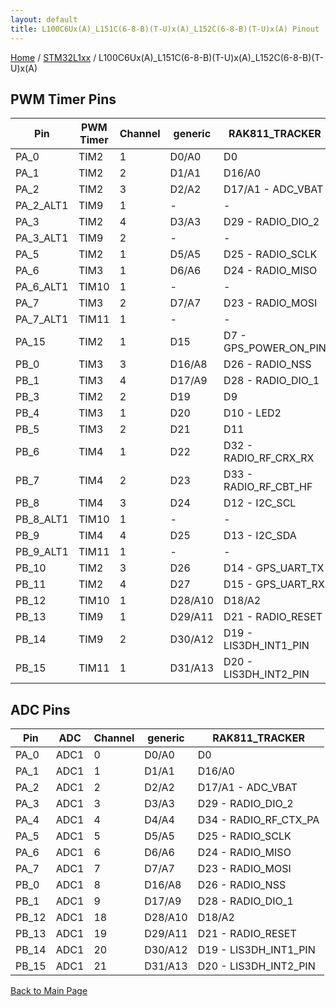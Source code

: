 ```yaml
---
layout: default
title: L100C6Ux(A)_L151C(6-8-B)(T-U)x(A)_L152C(6-8-B)(T-U)x(A) Pinout
---
```


[Home](../../index.md) / [STM32L1xx](../index.md) / L100C6Ux(A)_L151C(6-8-B)(T-U)x(A)_L152C(6-8-B)(T-U)x(A)

## PWM Timer Pins

| Pin | PWM Timer | Channel | generic | RAK811_TRACKER |
| --- | --- | --- | --- | --- |
| PA_0 | TIM2 | 1 | D0/A0 | D0 |
| PA_1 | TIM2 | 2 | D1/A1 | D16/A0 |
| PA_2 | TIM2 | 3 | D2/A2 | D17/A1 - ADC_VBAT |
| PA_2_ALT1 | TIM9 | 1 | - | - |
| PA_3 | TIM2 | 4 | D3/A3 | D29 - RADIO_DIO_2 |
| PA_3_ALT1 | TIM9 | 2 | - | - |
| PA_5 | TIM2 | 1 | D5/A5 | D25 - RADIO_SCLK |
| PA_6 | TIM3 | 1 | D6/A6 | D24 - RADIO_MISO |
| PA_6_ALT1 | TIM10 | 1 | - | - |
| PA_7 | TIM3 | 2 | D7/A7 | D23 - RADIO_MOSI |
| PA_7_ALT1 | TIM11 | 1 | - | - |
| PA_15 | TIM2 | 1 | D15 | D7 - GPS_POWER_ON_PIN |
| PB_0 | TIM3 | 3 | D16/A8 | D26 - RADIO_NSS |
| PB_1 | TIM3 | 4 | D17/A9 | D28 - RADIO_DIO_1 |
| PB_3 | TIM2 | 2 | D19 | D9 |
| PB_4 | TIM3 | 1 | D20 | D10 - LED2 |
| PB_5 | TIM3 | 2 | D21 | D11 |
| PB_6 | TIM4 | 1 | D22 | D32 - RADIO_RF_CRX_RX |
| PB_7 | TIM4 | 2 | D23 | D33 - RADIO_RF_CBT_HF |
| PB_8 | TIM4 | 3 | D24 | D12 - I2C_SCL |
| PB_8_ALT1 | TIM10 | 1 | - | - |
| PB_9 | TIM4 | 4 | D25 | D13 - I2C_SDA |
| PB_9_ALT1 | TIM11 | 1 | - | - |
| PB_10 | TIM2 | 3 | D26 | D14 - GPS_UART_TX |
| PB_11 | TIM2 | 4 | D27 | D15 - GPS_UART_RX |
| PB_12 | TIM10 | 1 | D28/A10 | D18/A2 |
| PB_13 | TIM9 | 1 | D29/A11 | D21 - RADIO_RESET |
| PB_14 | TIM9 | 2 | D30/A12 | D19 - LIS3DH_INT1_PIN |
| PB_15 | TIM11 | 1 | D31/A13 | D20 - LIS3DH_INT2_PIN |


## ADC Pins

| Pin | ADC | Channel | generic | RAK811_TRACKER |
| --- | --- | --- | --- | --- |
| PA_0 | ADC1 | 0 | D0/A0 | D0 |
| PA_1 | ADC1 | 1 | D1/A1 | D16/A0 |
| PA_2 | ADC1 | 2 | D2/A2 | D17/A1 - ADC_VBAT |
| PA_3 | ADC1 | 3 | D3/A3 | D29 - RADIO_DIO_2 |
| PA_4 | ADC1 | 4 | D4/A4 | D34 - RADIO_RF_CTX_PA |
| PA_5 | ADC1 | 5 | D5/A5 | D25 - RADIO_SCLK |
| PA_6 | ADC1 | 6 | D6/A6 | D24 - RADIO_MISO |
| PA_7 | ADC1 | 7 | D7/A7 | D23 - RADIO_MOSI |
| PB_0 | ADC1 | 8 | D16/A8 | D26 - RADIO_NSS |
| PB_1 | ADC1 | 9 | D17/A9 | D28 - RADIO_DIO_1 |
| PB_12 | ADC1 | 18 | D28/A10 | D18/A2 |
| PB_13 | ADC1 | 19 | D29/A11 | D21 - RADIO_RESET |
| PB_14 | ADC1 | 20 | D30/A12 | D19 - LIS3DH_INT1_PIN |
| PB_15 | ADC1 | 21 | D31/A13 | D20 - LIS3DH_INT2_PIN |


[Back to Main Page](../../index.md)